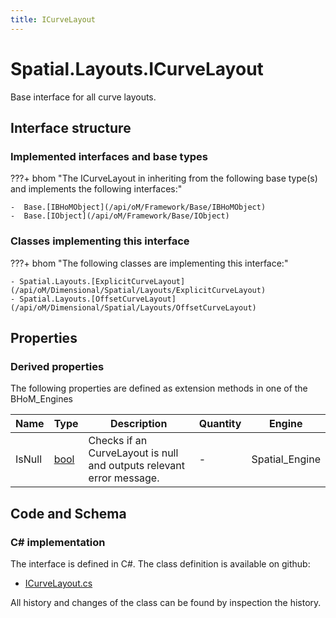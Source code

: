 ```yaml
---
title: ICurveLayout
---
```


# Spatial.Layouts.ICurveLayout

Base interface for all curve layouts.

## Interface structure

### Implemented interfaces and base types

???+ bhom "The ICurveLayout in inheriting from the following base type(s) and implements the following interfaces:"

    -  Base.[IBHoMObject](/api/oM/Framework/Base/IBHoMObject)
    -  Base.[IObject](/api/oM/Framework/Base/IObject)


### Classes implementing this interface

???+ bhom "The following classes are implementing this interface:"

    - Spatial.Layouts.[ExplicitCurveLayout](/api/oM/Dimensional/Spatial/Layouts/ExplicitCurveLayout)
    - Spatial.Layouts.[OffsetCurveLayout](/api/oM/Dimensional/Spatial/Layouts/OffsetCurveLayout)


## Properties

### Derived properties

The following properties are defined as extension methods in one of the BHoM_Engines

| Name             | Type             | Description      | Quantity         | Engine           |
|------------------|------------------|------------------|------------------|------------------|
| IsNull | [bool](https://learn.microsoft.com/en-us/dotnet/api/System.Boolean?view=netstandard-2.0) | Checks if an CurveLayout is null and outputs relevant error message. | - | Spatial_Engine |


## Code and Schema

### C# implementation

The interface is defined in C#. The class definition is available on github:

- [ICurveLayout.cs](https://github.com/BHoM/BHoM/blob/develop/Spatial_oM/Layouts\ICurveLayout.cs)

All history and changes of the class can be found by inspection the history.
